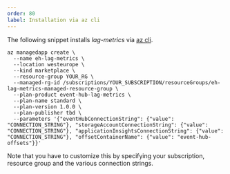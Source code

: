 ```yaml
--- 
order: 80
label: Installation via az cli
---
```


The following snippet installs _lag-metrics_ via [az cli](https://github.com/Azure/azure-cli).

```
az managedapp create \
  --name eh-lag-metrics \
  --location westeurope \
  --kind marketplace \
  --resource-group YOUR_RG \
  --managed-rg-id /subscriptions/YOUR_SUBSCRIPTION/resourceGroups/eh-lag-metrics-managed-resource-group \
  --plan-product event-hub-lag-metrics \
  --plan-name standard \
  --plan-version 1.0.0 \
  --plan-publisher tbd \
  --parameters '{"eventHubConnectionString": {"value": "CONNECTION_STRING"}, "storageAccountConnectionString": {"value": "CONNECTION_STRING"}, "applicationInsightsConnectionString": {"value": "CONNECTION_STRING"}, "offsetContainerName": {"value": "event-hub-offsets"}}'
```
Note that you have to customize this by specifying your subscription, resource group and the
various connection strings.
